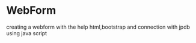 # WebForm
creating a webform with the help html,bootstrap and connection with jpdb using java script
